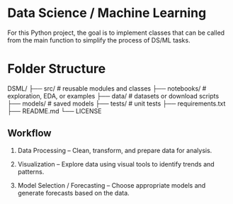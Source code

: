 # Data Science / Machine Learning

For this Python project, the goal is to implement classes that can be
called from the main function to simplify the process of DS/ML tasks.


# Folder Structure

DSML/
├── src/              # reusable modules and classes
├── notebooks/        # exploration, EDA, or examples
├── data/             # datasets or download scripts
├── models/           # saved models
├── tests/            # unit tests
├── requirements.txt
├── README.md
└── LICENSE


## Workflow

1. Data Processing – Clean, transform, and prepare data for analysis.

2. Visualization – Explore data using visual tools to identify trends and patterns.

3. Model Selection / Forecasting – Choose appropriate models and generate forecasts based on the data.

